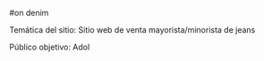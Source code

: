 #on denim

Temática del sitio: Sitio web de venta mayorista/minorista de jeans

Público objetivo: Adol